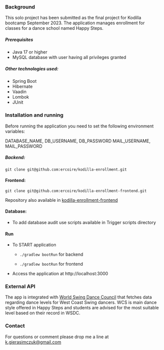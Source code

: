 ### Background

This solo project has been submitted as the final project for Kodilla bootcamp September 2023. The application manages enrollment for classes for a dance school named Happy Steps.

##### Prerequisites
- Java 17 or higher
- MySQL database with user having all privileges granted

##### Other technologies used:
- Spring Boot
- Hibernate
- Vaadin
- Lombok
- JUnit


### Installation and running
Before running the application you need to set the following environment variables: 

DATABASE_NAME, DB_USERNAME, DB_PASSWORD
MAIL_USERNAME, MAIL_PASSWORD



##### Backend: 
`git clone git@github.com:ercoire/kodilla-enrollment.git`


#### Frontend: 
`git clone git@github.com:ercoire/kodilla-enrollment-frontend.git`


Repository also available in [kodilla-enrollment-frontend](https://github.com/ercoire/kodilla-enrollment-frontend)


#### Database: 
* To add database audit use scripts available in Trigger scripts directory


#### Run
* To START application

  - `./gradlew bootRun` for backend 

  - `./gradlew bootRun` for frontend

* Access the application at http://localhost:3000

### External API

The app is integrated with [World Swing Dance Council](https://www.worldsdc.com/registry-points/) that fetches data regarding dance levels for West Coast Swing dancers. 
WCS is main dance style offered in Happy Steps and students are advised for the most suitable level based on their record in WSDC.

### Contact
For questions or comment please drop me a line at [k.gierasimczuk@gmail.com]()